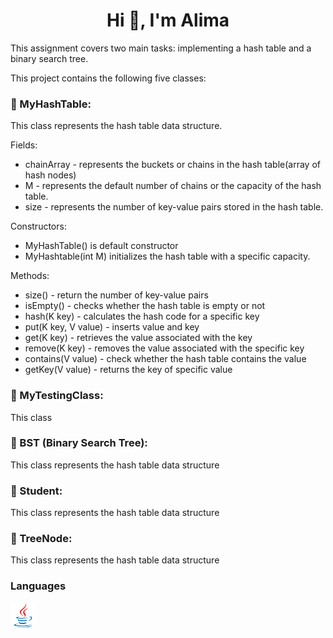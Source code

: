 
<h1 align="center">Hi 👋, I'm Alima</h1>


This assignment covers two main tasks: implementing a hash table and a binary search tree.



This project contains the following five classes:
<h3 align ="left"> 🚀 MyHashTable: </h3> 

This class represents the hash table data structure. 


Fields: 
- chainArray - represents the buckets or chains in the hash table(array of hash nodes)
- M - represents the default number of chains or the capacity of the hash table.
- size - represents the number of key-value pairs stored in the hash table.

Constructors:
- MyHashTable() is default constructor
- MyHashtable(int M) initializes the hash table with a specific capacity.

Methods:
- size() - return the number of key-value pairs
- isEmpty() - checks whether the hash table is empty or not
- hash(K key) - calculates the hash code for a specific key
- put(K key, V value) - inserts value and key
- get(K key) - retrieves the value associated with the key
- remove(K key) - removes the value associated with the specific key
- contains(V value) - check whether the hash table contains the value
- getKey(V value) - returns the key of specific value


<h3 align= "left"> 🚀 MyTestingClass: </h3> This class
<h3 align ="left"> 🚀 BST (Binary Search Tree): </h3> This class represents the hash table data structure 
<h3 align ="left"> 🚀 Student: </h3>  This class represents the hash table data structure
<h3 align ="left"> 🚀 TreeNode: </h3>  This class represents the hash table data structure 
<p align="left">
</p>

<h3 align="left">Languages</h3>
<p align="left"> <a href="https://www.java.com" target="_blank" rel="noreferrer"> <img src="https://raw.githubusercontent.com/devicons/devicon/master/icons/java/java-original.svg" alt="java" width="40" height="40"/> </a> </p>
